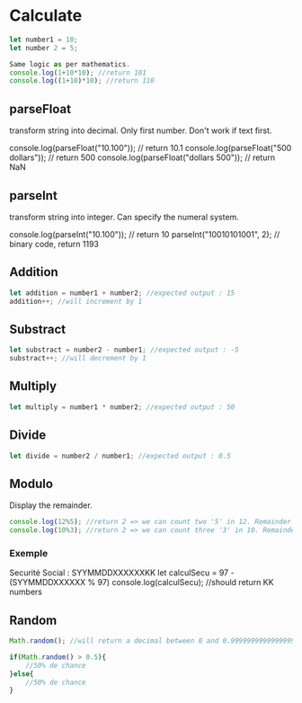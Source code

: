 # Calculate
```javascript
let number1 = 10;
let number 2 = 5;

Same logic as per mathematics.
console.log(1+10*10); //return 101
console.log((1+10)*10); //return 110
```

## parseFloat
transform string into decimal.
Only first number.
Don\'t work if text first.

console.log(parseFloat("10.100")); // return 10.1
console.log(parseFloat("500 dollars")); // return 500
console.log(parseFloat("dollars 500")); // return NaN

## parseInt
transform string into integer.
Can specify the numeral system.

console.log(parseInt("10.100")); // return 10
parseInt("10010101001", 2); // binary code, return 1193

## Addition
```javascript
let addition = number1 + number2; //expected output : 15
addition++; //will increment by 1
```

## Substract
```javascript
let substract = number2 - number1; //expected output : -5
substract++; //will decrement by 1
```

## Multiply
```javascript
let multiply = number1 * number2; //expected output : 50
```

## Divide
```javascript
let divide = number2 / number1; //expected output : 0.5
```

## Modulo
Display the remainder.
```javascript
console.log(12%5); //return 2 => we can count two '5' in 12. Remainder : 2
console.log(10%3); //return 2 => we can count three '3' in 10. Remainder : 1
```

### Exemple
Securité Social :
SYYMMDDXXXXXXKK
let calculSecu = 97 - (SYYMMDDXXXXXX % 97)
console.log(calculSecu); //should return KK numbers

## Random
```javascript
Math.random(); //will return a decimal between 0 and 0.9999999999999999 (16 decimals)

if(Math.random() > 0.5){
	//50% de chance
}else{
	//50% de chance
}
```